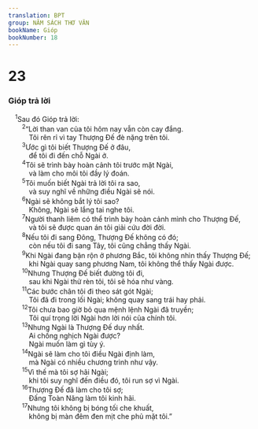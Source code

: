 ```yaml
---
translation: BPT
group: NĂM SÁCH THƠ VĂN
bookName: Gióp 
bookNumber: 18
---
```


<div class="title"><h1>23</h1><h3>Gióp trả lời</h3></div>
<span class="verse giop_23_1"> <sup>1</sup>Sau đó Gióp trả lời:<br/></span>
<span class="verse giop_23_2">  <sup>2</sup>“Lời than van của tôi hôm nay vẫn còn cay đắng.<br/>   Tôi rên rỉ vì tay Thượng Đế đè nặng trên tôi.<br/></span>
<span class="verse giop_23_3">  <sup>3</sup>Ước gì tôi biết Thượng Đế ở đâu,<br/>   để tôi đi đến chỗ Ngài ở.<br/></span>
<span class="verse giop_23_4">  <sup>4</sup>Tôi sẽ trình bày hoàn cảnh tôi trước mặt Ngài,<br/>   và làm cho môi tôi đầy lý đoán.<br/></span>
<span class="verse giop_23_5">  <sup>5</sup>Tôi muốn biết Ngài trả lời tôi ra sao,<br/>   và suy nghĩ về những điều Ngài sẽ nói.<br/></span>
<span class="verse giop_23_6">  <sup>6</sup>Ngài sẽ không bắt lý tôi sao?<br/>   Không, Ngài sẽ lắng tai nghe tôi.<br/></span>
<span class="verse giop_23_7">  <sup>7</sup>Người thanh liêm có thể trình bày hoàn cảnh mình cho Thượng Đế,<br/>   và tôi sẽ được quan án tôi giải cứu đời đời.<br/></span>
<span class="verse giop_23_8">  <sup>8</sup>Nếu tôi đi sang Đông, Thượng Đế không có đó;<br/>   còn nếu tôi đi sang Tây, tôi cũng chẳng thấy Ngài.<br/></span>
<span class="verse giop_23_9">  <sup>9</sup>Khi Ngài đang bận rộn ở phương Bắc, tôi không nhìn thấy Thượng Đế;<br/>   khi Ngài quay sang phương Nam, tôi không thể thấy Ngài được.<br/></span>
<span class="verse giop_23_10">  <sup>10</sup>Nhưng Thượng Đế biết đường tôi đi,<br/>   sau khi Ngài thử rèn tôi, tôi sẽ hóa như vàng.<br/></span>
<span class="verse giop_23_11">  <sup>11</sup>Các bước chân tôi đi theo sát gót Ngài;<br/>   Tôi đã đi trong lối Ngài; không quay sang trái hay phải.<br/></span>
<span class="verse giop_23_12">  <sup>12</sup>Tôi chưa bao giờ bỏ qua mệnh lệnh Ngài đã truyền;<br/>   Tôi quí trọng lời Ngài hơn lời nói của chính tôi.<br/></span>
<span class="verse giop_23_13">  <sup>13</sup>Nhưng Ngài là Thượng Đế duy nhất.<br/>   Ai chống nghịch Ngài được?<br/>   Ngài muốn làm gì tùy ý.<br/></span>
<span class="verse giop_23_14">  <sup>14</sup>Ngài sẽ làm cho tôi điều Ngài định làm,<br/>   mà Ngài có nhiều chương trình như vậy.<br/></span>
<span class="verse giop_23_15">  <sup>15</sup>Vì thế mà tôi sợ hãi Ngài;<br/>   khi tôi suy nghĩ đến điều đó, tôi run sợ vì Ngài.<br/></span>
<span class="verse giop_23_16">  <sup>16</sup>Thượng Đế đã làm cho tôi sợ;<br/>   Đấng Toàn Năng làm tôi kinh hãi.<br/></span>
<span class="verse giop_23_17">  <sup>17</sup>Nhưng tôi không bị bóng tối che khuất,<br/>   không bị màn đêm đen mịt che phủ mặt tôi.”<br/></span>
